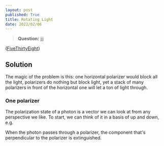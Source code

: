 ```yaml
---
layout: post
published: True
title: Rotating Light
date: 2022/02/06
---
```


>**Question:** jjj

<!--more-->

([FiveThirtyEight](URL))

## Solution

The magic of the problem is this: one horizontal polarizer would block all the light, polarizers do nothing but block light, yet a stack of many polarizers in front of the horizontal one will let a ton of light through.

### One polarizer

The polarization state of a photon is a vector we can look at from any perspective we like. To start, we can think of it in a basis of up and down, e.g. 

<!-- $\lvert\gamma\rangle = \lvert\uparrow\rangle + \lvert\downarrow\rangle.$  -->

When the photon passes through a polarizer, the component that's perpendicular to the polarizer is extinguished.  

<br>
